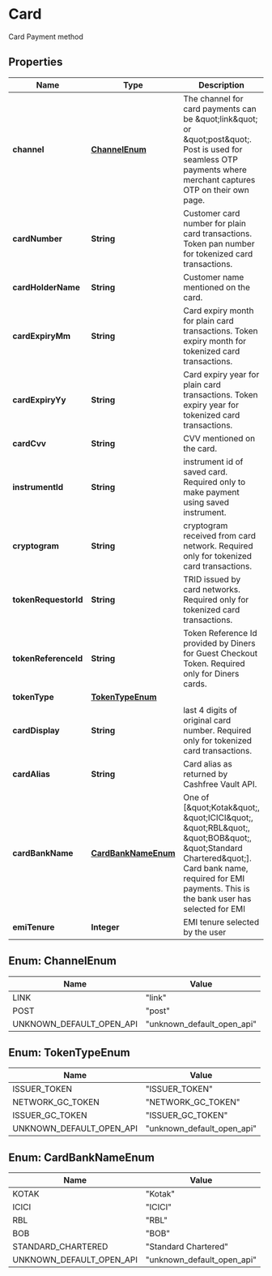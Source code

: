 

# Card

Card Payment method

## Properties

| Name | Type | Description | Notes |
|------------ | ------------- | ------------- | -------------|
|**channel** | [**ChannelEnum**](#ChannelEnum) | The channel for card payments can be \&quot;link\&quot; or \&quot;post\&quot;. Post is used for seamless OTP payments where merchant captures OTP on their own page. |  |
|**cardNumber** | **String** | Customer card number for plain card transactions. Token pan number for tokenized card transactions. |  [optional] |
|**cardHolderName** | **String** | Customer name mentioned on the card. |  [optional] |
|**cardExpiryMm** | **String** | Card expiry month for plain card transactions. Token expiry month for tokenized card transactions. |  [optional] |
|**cardExpiryYy** | **String** | Card expiry year for plain card transactions. Token expiry year for tokenized card transactions. |  [optional] |
|**cardCvv** | **String** | CVV mentioned on the card. |  [optional] |
|**instrumentId** | **String** | instrument id of saved card. Required only to make payment using saved instrument. |  [optional] |
|**cryptogram** | **String** | cryptogram received from card network. Required only for tokenized card transactions. |  [optional] |
|**tokenRequestorId** | **String** | TRID issued by card networks. Required only for tokenized card transactions. |  [optional] |
|**tokenReferenceId** | **String** | Token Reference Id provided by Diners for Guest Checkout Token.  Required only for Diners cards.  |  [optional] |
|**tokenType** | [**TokenTypeEnum**](#TokenTypeEnum) |  |  [optional] |
|**cardDisplay** | **String** | last 4 digits of original card number. Required only for tokenized card transactions. |  [optional] |
|**cardAlias** | **String** | Card alias as returned by Cashfree Vault API. |  [optional] |
|**cardBankName** | [**CardBankNameEnum**](#CardBankNameEnum) | One of [\&quot;Kotak\&quot;, \&quot;ICICI\&quot;, \&quot;RBL\&quot;, \&quot;BOB\&quot;, \&quot;Standard Chartered\&quot;]. Card bank name, required for EMI payments. This is the bank user has selected for EMI |  [optional] |
|**emiTenure** | **Integer** | EMI tenure selected by the user |  [optional] |



## Enum: ChannelEnum

| Name | Value |
|---- | -----|
| LINK | &quot;link&quot; |
| POST | &quot;post&quot; |
| UNKNOWN_DEFAULT_OPEN_API | &quot;unknown_default_open_api&quot; |



## Enum: TokenTypeEnum

| Name | Value |
|---- | -----|
| ISSUER_TOKEN | &quot;ISSUER_TOKEN&quot; |
| NETWORK_GC_TOKEN | &quot;NETWORK_GC_TOKEN&quot; |
| ISSUER_GC_TOKEN | &quot;ISSUER_GC_TOKEN&quot; |
| UNKNOWN_DEFAULT_OPEN_API | &quot;unknown_default_open_api&quot; |



## Enum: CardBankNameEnum

| Name | Value |
|---- | -----|
| KOTAK | &quot;Kotak&quot; |
| ICICI | &quot;ICICI&quot; |
| RBL | &quot;RBL&quot; |
| BOB | &quot;BOB&quot; |
| STANDARD_CHARTERED | &quot;Standard Chartered&quot; |
| UNKNOWN_DEFAULT_OPEN_API | &quot;unknown_default_open_api&quot; |



